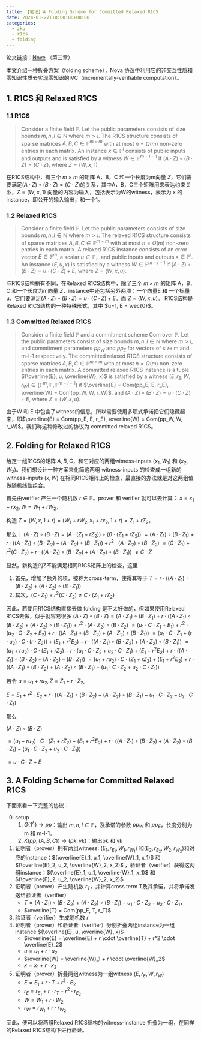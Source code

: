 ```yaml
---
title: 【笔记】A Folding Scheme for Committed Relaxed R1CS
date: 2024-01-27T18:00:00+08:00
categories:
  - zkp
  - r1cs
  - folding
---
```

论文链接：[Nove](https://eprint.iacr.org/2021/370.pdf) （第三章）

本文介绍一种折叠方案（folding scheme），Nova 协议中利用它的非交互性质和零知识性质去实现零知识的IVC（incrementally-verifiable computation）。

## 1. R1CS 和 Relaxed R1CS
### 1.1 R1CS

> Consider a finite field $\mathbb{F}$. Let the public parameters consists of size bounds $m, n, l \in \mathbb{N}$ where $m > l$. The R1CS structure consists of sparse matrices $A, B, C \in \mathbb{F}^{m \times m}$ with at most $n = \Omega(m)$ non-zero entries in each matrix. An instance $x \in \mathbb{F}^l$ consists of public inputs and outputs and is satisfied by a witness $W \in \mathbb{F}^{m - l - 1}$ if $(A \cdot Z) \circ (B \cdot Z) = (C \cdot Z)$, where $Z = (W, x, 1)$

在R1CS结构中，有三个 $m \times m$ 的矩阵 A，B，C 和一个长度为m向量 $Z$，它们需要满足$(A \cdot Z) \circ (B \cdot Z) = (C \cdot Z)$的关系，其中A，B，C三个矩阵用来表达约束关系，$Z = (W, x, 1)$ 向量的内容为输入，包括表示为W的witness，表示为 x 的 instance，即公开的输入输出，和一个1。

### 1.2 Relaxed R1CS

> Consider a finite field $\mathbb{F}$. Let the public parameters consists of size bounds $m, n, l \in \mathbb{N}$ where $m > l$. The relaxed R1CS structure consists of sparse matrices $A, B, C \in \mathbb{F}^{m \times m}$ with at most $n = \Omega(m)$ non-zero entries in each matrix. A relaxed R1CS instance consists of an error vector $E \in \mathbb{F}^m$, a scalar $u \in \mathbb{F}$，and public inputs and outputs $x \in \mathbb{F}^l$. An instance $(E, u, x)$ is satisfied by a witness $W \in \mathbb{F}^{m-l-1}$ if $(A \cdot Z) \circ (B \cdot Z) = u \cdot (C \cdot Z) + E$, where $Z = (W, x, u)$.

与R1CS结构稍有不同，在Relaxed R1CS结构中，除了三个 $m \times m$ 的矩阵 A，B，C 和一个长度为m向量 $Z$，instance中还包括另外两项：一个向量E 和 一个标量 u，它们要满足$(A \cdot Z) \circ (B \cdot Z) = u \cdot (C \cdot Z) + E$。而 $Z = (W, x, u)$。
R1CS结构是Relaxed R1CS结构的一种特殊形式，其中 $u=1, E = \vec{0}$。

### 1.3 Committed Relaxed R1CS
> Consider a finite field $\mathbb{F}$ and a commitment scheme Com over $\mathbb{F}$. Let the public parameters consist of size bounds $m, n, l \in \mathbb{N}$ where $m > l$, and commitment parameters $pp_W$ and $pp_E$ for vectors of size m and m-l-1 respectively. The committed relaxed R1CS structure consists of sparse matrices $A, B, C \in \mathbb{F}^{m \times m}$ with at most $n = \Omega(m)$ non-zero entries in each matrix. A committed relaxed R1CS instance is a tuple $(\overline{E}, u, \overline{W}, x)$ is satisfied by a witness $(E, r_E, W, r_W) \in (\mathbb{F}^m, \mathbb{F}, \mathbb{F}^{m-l-1})$ if $\overline{E} = Com(pp_E, E, r_E), \overline{W} = Com(pp_W, W, r_W)$, and $(A \cdot Z) \circ (B \cdot Z) = u \cdot (C \cdot Z) + E$, where $Z = (W, x, u)$.

由于W 和 E 中包含了witness的信息，所以需要使用多项式承诺把它们隐藏起来，即$\overline{E} = Com(pp_E, E, r_E), \overline{W} = Com(pp_W, W, r_W)$。我们称这种修改过的协议为 committed relaxed R1CS。
## 2. Folding for Relaxed R1CS
给定一组R1CS的矩阵 $A, B, C$，和它对应的两组witness-inputs $(x_1, W_1)$ 和 $(x_2, W_2)$。我们想设计一种方案来化简这两组 witness-inputs 的检查成一组新的 witness-inputs $(x, W)$ 在相同R1CS矩阵上的检查，最直接的办法就是对这两组值做随机线性组合。

首先由verifier 产生一个随机数 $r \in \mathbb{F}$。prover 和 verifier 就可以去计算： $x = x_1 +  r x_2, W = W_1 + r W_2$，

构造 $Z = (W, x, 1+r) = (W_1 + r W_2, x_1 + r x_2, 1+r)= Z_1 + r Z_2$。

那么：
$(A \cdot Z) \circ (B \cdot Z) = (A \cdot (Z_1 + r Z_2)) \circ (B \cdot (Z_1 + r Z_2))$
$= (A \cdot Z_1) \circ (B \cdot Z_1) + r \cdot ((A \cdot Z_1) \circ (B \cdot Z_2) + (A \cdot Z_2) \circ (B \cdot Z_1)) + r^2 \cdot (A \cdot Z_2) \circ (B \cdot Z_2)$
$= (C \cdot Z_1) + r^2 (C \cdot Z_2) + r \cdot ((A \cdot Z_1) \circ (B \cdot Z_2) + (A \cdot Z_2) \circ (B \cdot Z_1))$
$\neq C \cdot Z$

显然，新构造的Z不能满足相同R1CS矩阵上的检查，这里
1. 首先，增加了额外的项，被称为cross-term，使得其等于 $T = r \cdot ((A \cdot Z_1) \circ (B \cdot Z_2) + (A \cdot Z_2) \circ (B \cdot Z_1))$
2. 其次，$(C \cdot Z_1) + r^2 (C \cdot Z_2) \neq C \cdot (Z_1 + r Z_2)$

因此，若使用R1CS结构直接去做 folding 是不太好做的，但如果使用Relaxed R1CS去做，似乎就容易很多
$(A \cdot Z) \circ (B \cdot Z) = (A \cdot Z_1) \circ (B \cdot Z_1) + r \cdot ((A \cdot Z_1) \circ (B \cdot Z_2) + (A \cdot Z_2) \circ (B \cdot Z_1)) + r^2 \cdot (A \cdot Z_2) \circ (B \cdot Z_2)$
$= (u_1 \cdot C \cdot Z_1 + E_1) + r^2 \cdot  (u_2 \cdot C \cdot Z_2 + E_2) + r \cdot ((A \cdot Z_1) \circ (B \cdot Z_2) + (A \cdot Z_2) \circ (B \cdot Z_1))$
$=  (u_1 \cdot C \cdot Z_1 + (r \cdot u_2) \cdot C \cdot (r \cdot Z_2)) + (E_1 + r^2 E_2) + r \cdot ((A \cdot Z_1) \circ (B \cdot Z_2) + (A \cdot Z_2) \circ (B \cdot Z_1))$
$= (u_1 + r u_2) \cdot C \cdot (Z_1 + r Z_2) - r \cdot (u_1 \cdot C \cdot Z_2 + u_2 \cdot C \cdot Z_1) + (E_1 + r^2 E_2) + r \cdot ((A \cdot Z_1) \circ (B \cdot Z_2) + (A \cdot Z_2) \circ (B \cdot Z_1))$
$= (u_1 + r u_2) \cdot C \cdot (Z_1 + r Z_2)  + (E_1 + r^2 E_2) + r \cdot ((A \cdot Z_1) \circ (B \cdot Z_2) + (A \cdot Z_2) \circ (B \cdot Z_1) - (u_1 \cdot C \cdot Z_2 + u_2 \cdot C \cdot Z_1))$

若令 $u = u_1 + r u_2, Z = Z_1 + r \cdot Z_2$,

$E = E_1 + r^2\cdot E_2 + r \cdot ((A \cdot Z_1) \circ (B \cdot Z_2) + (A \cdot Z_2) \circ (B \cdot Z_1) - u_1 \cdot C \cdot Z_2 - u_2 \cdot C \cdot Z_1)$

那么

$(A \cdot Z) \circ (B \cdot Z)$

$= (u_1 + r u_2) \cdot C \cdot (Z_1 + r Z_2)  + (E_1 + r^2 E_2) + r \cdot ((A \cdot Z_1) \circ (B \cdot Z_2) + (A \cdot Z_2) \circ (B \cdot Z_1) - (u_1 \cdot C \cdot Z_2 + u_2 \cdot C \cdot Z_1))$

$= u \cdot C \cdot Z + E$

## 3. A Folding Scheme for Committed Relaxed R1CS
下面来看一下完整的协议：

0. setup
	1. ${G}(1^\lambda) \rightarrow pp$：输出 $m,n,l \in \mathbb{F}$，及承诺的参数 $pp_W$ 和 $pp_E$，长度分别为 m 和 m-l-1。
	2. $K(pp, (A, B, C)) \rightarrow (pk, vk)$：输出pk 和 vk 
1. 证明者（prover）拥有两组witness: $(E_1, r_{E_1}, W_1, r_{W_1})$ 和$(E_2, r_{E_2}, W_2, r_{W_2})$和对应的instance：$(\overline{E}_1, u_1, \overline{W}_1, x_1)$ 和 $(\overline{E}_2, u_2, \overline{W}_2, x_2)$ ，验证者（verifier）获得这两组instance：$(\overline{E}_1, u_1, \overline{W}_1, x_1)$ 和 $(\overline{E}_2, u_2, \overline{W}_2, x_2)$ 
2. 证明者（prover）产生随机数 $r_T$，并计算cross term T及其承诺，并将承诺发送给验证者（verifier）
	- $T = (A \cdot Z_1) \circ (B \cdot Z_2) + (A \cdot Z_2) \circ (B \cdot Z_1) - u_1 \cdot C \cdot Z_2 - u_2 \cdot C \cdot Z_1$，
	- $\overline{T} = Com(pp_E, T, r_T)$
3. 验证者（verifier）生成随机数 $r$
4. 证明者（prover）和验证者（verifier）分别折叠两组instance为一组instance $(\overline{E}, u, \overline{W}, x)$
	- $\overline{E} = \overline{E} + r \cdot \overline{T} + r^2 \cdot \overline{E}_2$
	- $u = u_1 + r \cdot u_2$
	- $\overline{W} = \overline{W}_1 + r \cdot \overline{W}_2$
	- $x = x_1 + r \cdot x_2$
5. 证明者（prover）折叠两组witness为一组witness $(E, r_E, W, r_W)$
	- $E = E_1 + r \cdot T + r^2 \cdot E_2$
	- $r_E = r_{E_1} + r \cdot r_T + r^2 \cdot r_{E_2}$
	- $W = W_1 + r \cdot W_2$
	- $r_W = r_{W_1} + r \cdot r_{W_2}$

至此，便可以将两组Relaxed R1CS结构的witness-instance 折叠为一组，在同样的Relaxed R1CS结构下进行验证。